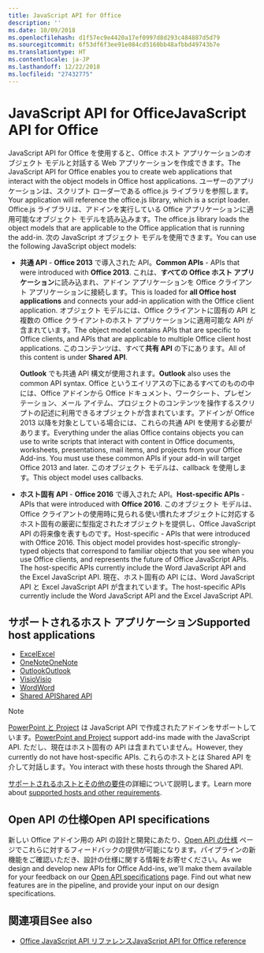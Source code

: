 ```yaml
---
title: JavaScript API for Office
description: ''
ms.date: 10/09/2018
ms.openlocfilehash: d1f57ec9e4420a17ef0997d8d293c484887d5d79
ms.sourcegitcommit: 6f53df6f3ee91e084cd5160bb48afbbd49743b7e
ms.translationtype: HT
ms.contentlocale: ja-JP
ms.lasthandoff: 12/22/2018
ms.locfileid: "27432775"
---
```

# <a name="javascript-api-for-office"></a><span data-ttu-id="ee509-102">JavaScript API for Office</span><span class="sxs-lookup"><span data-stu-id="ee509-102">JavaScript API for Office</span></span>

<span data-ttu-id="ee509-103">JavaScript API for Office を使用すると、Office ホスト アプリケーションのオブジェクト モデルと対話する Web アプリケーションを作成できます。</span><span class="sxs-lookup"><span data-stu-id="ee509-103">The JavaScript API for Office enables you to create web applications that interact with the object models in Office host applications.</span></span> <span data-ttu-id="ee509-104">ユーザーのアプリケーションは、スクリプト ローダーである office.js ライブラリを参照します。</span><span class="sxs-lookup"><span data-stu-id="ee509-104">Your application will reference the office.js library, which is a script loader.</span></span> <span data-ttu-id="ee509-105">Office.js ライブラリは、アドインを実行している Office アプリケーションに適用可能なオブジェクト モデルを読み込みます。</span><span class="sxs-lookup"><span data-stu-id="ee509-105">The office.js library loads the object models that are applicable to the Office application that is running the add-in.</span></span> <span data-ttu-id="ee509-106">次の JavaScript オブジェクト モデルを使用できます。</span><span class="sxs-lookup"><span data-stu-id="ee509-106">You can use the following JavaScript object models:</span></span>

- <span data-ttu-id="ee509-107">**共通 API** - **Office 2013** で導入された API。</span><span class="sxs-lookup"><span data-stu-id="ee509-107">**Common APIs** - APIs that were introduced with **Office 2013**.</span></span> <span data-ttu-id="ee509-108">これは、**すべての Office ホスト アプリケーション**に読み込まれ、アドイン アプリケーションを Office クライアント アプリケーションに接続します。</span><span class="sxs-lookup"><span data-stu-id="ee509-108">This is loaded for **all Office host applications** and connects your add-in application with the Office client application.</span></span> <span data-ttu-id="ee509-109">オブジェクト モデルには、Office クライアントに固有の API と複数の Office クライアントのホスト アプリケーションに適用可能な API が含まれています。</span><span class="sxs-lookup"><span data-stu-id="ee509-109">The object model contains APIs that are specific to Office clients, and APIs that are applicable to multiple Office client host applications.</span></span> <span data-ttu-id="ee509-110">このコンテンツは、すべて**共有 API** の下にあります。</span><span class="sxs-lookup"><span data-stu-id="ee509-110">All of this content is under **Shared API**.</span></span> 

  <span data-ttu-id="ee509-111">**Outlook** でも共通 API 構文が使用されます。</span><span class="sxs-lookup"><span data-stu-id="ee509-111">**Outlook** also uses the common API syntax.</span></span> <span data-ttu-id="ee509-112">Office というエイリアスの下にあるすべてのものの中には、Office アドインから Office ドキュメント、ワークシート、プレゼンテーション、メール アイテム、プロジェクトのコンテンツを操作するスクリプトの記述に利用できるオブジェクトが含まれています。アドインが Office 2013 以降を対象としている場合には、これらの共通 API を使用する必要があります。</span><span class="sxs-lookup"><span data-stu-id="ee509-112">Everything under the alias Office contains objects you can use to write scripts that interact with content in Office documents, worksheets, presentations, mail items, and projects from your Office Add-ins. You must use these common APIs if your add-in will target Office 2013 and later.</span></span> <span data-ttu-id="ee509-113">このオブジェクト モデルは、callback を使用します。</span><span class="sxs-lookup"><span data-stu-id="ee509-113">This object model uses callbacks.</span></span>

- <span data-ttu-id="ee509-114">**ホスト固有 API** - **Office 2016** で導入された API。</span><span class="sxs-lookup"><span data-stu-id="ee509-114">**Host-specific APIs** - APIs that were introduced with **Office 2016**.</span></span> <span data-ttu-id="ee509-115">このオブジェクト モデルは、Office クライアントの使用時に見られる使い慣れたオブジェクトに対応するホスト固有の厳密に型指定されたオブジェクトを提供し、Office JavaScript API の将来像を表すものです。</span><span class="sxs-lookup"><span data-stu-id="ee509-115">Host-specific - APIs that were introduced with Office 2016. This object model provides host-specific strongly-typed objects that correspond to familiar objects that you see when you use Office clients, and represents the future of Office JavaScript APIs. The host-specific APIs currently include the Word JavaScript API and the Excel JavaScript API.</span></span> <span data-ttu-id="ee509-116">現在、ホスト固有の API には、Word JavaScript API と Excel JavaScript API が含まれています。</span><span class="sxs-lookup"><span data-stu-id="ee509-116">The host-specific APIs currently include the Word JavaScript API and the Excel JavaScript API.</span></span>

## <a name="supported-host-applications"></a><span data-ttu-id="ee509-117">サポートされるホスト アプリケーション</span><span class="sxs-lookup"><span data-stu-id="ee509-117">Supported host applications</span></span>

- [<span data-ttu-id="ee509-118">Excel</span><span class="sxs-lookup"><span data-stu-id="ee509-118">Excel</span></span>](overview/excel-add-ins-reference-overview.md)
- [<span data-ttu-id="ee509-119">OneNote</span><span class="sxs-lookup"><span data-stu-id="ee509-119">OneNote</span></span>](overview/onenote-add-ins-javascript-reference.md)
- [<span data-ttu-id="ee509-120">Outlook</span><span class="sxs-lookup"><span data-stu-id="ee509-120">Outlook</span></span>](requirement-sets/outlook-api-requirement-sets.md)
- [<span data-ttu-id="ee509-121">Visio</span><span class="sxs-lookup"><span data-stu-id="ee509-121">Visio</span></span>](overview/visio-javascript-reference-overview.md)
- [<span data-ttu-id="ee509-122">Word</span><span class="sxs-lookup"><span data-stu-id="ee509-122">Word</span></span>](overview/word-add-ins-reference-overview.md)
- [<span data-ttu-id="ee509-123">Shared API</span><span class="sxs-lookup"><span data-stu-id="ee509-123">Shared API</span></span>](requirement-sets/office-add-in-requirement-sets.md)

> [!NOTE] 
> <span data-ttu-id="ee509-124">[PowerPoint と Project](requirement-sets/powerpoint-and-project-note.md) は JavaScript API で作成されたアドインをサポートしています。</span><span class="sxs-lookup"><span data-stu-id="ee509-124">[PowerPoint and Project](requirement-sets/powerpoint-and-project-note.md) support add-ins made with the JavaScript API.</span></span> <span data-ttu-id="ee509-125">ただし、現在はホスト固有の API は含まれていません。</span><span class="sxs-lookup"><span data-stu-id="ee509-125">However, they currently do not have host-specific APIs.</span></span> <span data-ttu-id="ee509-126">これらのホストとは Shared API を介して対話します。</span><span class="sxs-lookup"><span data-stu-id="ee509-126">You interact with these hosts through the Shared API.</span></span>

<span data-ttu-id="ee509-127">[サポートされるホストとその他の要件](https://docs.microsoft.com/office/dev/add-ins/concepts/requirements-for-running-office-add-ins)の詳細について説明します。</span><span class="sxs-lookup"><span data-stu-id="ee509-127">Learn more about [supported hosts and other requirements](https://docs.microsoft.com/office/dev/add-ins/concepts/requirements-for-running-office-add-ins).</span></span>

## <a name="open-api-specifications"></a><span data-ttu-id="ee509-128">Open API の仕様</span><span class="sxs-lookup"><span data-stu-id="ee509-128">Open API specifications</span></span>

<span data-ttu-id="ee509-p106">新しい Office アドイン用の API の設計と開発にあたり、[Open API の仕様](openspec.md) ページでこれらに対するフィードバックの提供が可能になります。パイプラインの新機能をご確認いただき、設計の仕様に関する情報をお寄せください。</span><span class="sxs-lookup"><span data-stu-id="ee509-p106">As we design and develop new APIs for Office Add-ins, we'll make them available for your feedback on our [Open API specifications](openspec.md) page. Find out what new features are in the pipeline, and provide your input on our design specifications.</span></span>

## <a name="see-also"></a><span data-ttu-id="ee509-131">関連項目</span><span class="sxs-lookup"><span data-stu-id="ee509-131">See also</span></span>

- [<span data-ttu-id="ee509-132">Office JavaScript API リファレンス</span><span class="sxs-lookup"><span data-stu-id="ee509-132">JavaScript API for Office reference</span></span>](https://docs.microsoft.com/javascript/api/overview/office?view=office-js)